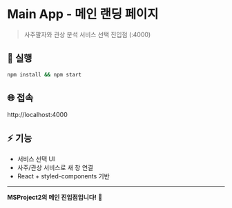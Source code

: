 # Main App - 메인 랜딩 페이지

> 사주팔자와 관상 분석 서비스 선택 진입점 (:4000)

## 🚀 실행

```bash
npm install && npm start
```

## 🌐 접속

http://localhost:4000

## ⚡ 기능

- 서비스 선택 UI
- 사주/관상 서비스로 새 창 연결
- React + styled-components 기반

---

**MSProject2의 메인 진입점입니다!** 🎯